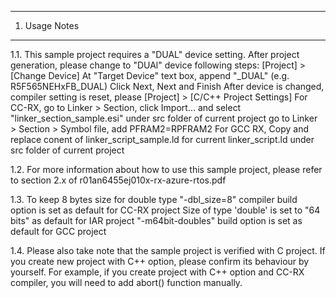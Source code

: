 ---------------
1. Usage Notes
---------------
1.1. This sample project requires a "DUAL" device setting.
After project generation, please change to "DUAl" device following steps:
 [Project] > [Change Device]
 At "Target Device" text box, append "_DUAL" (e.g. R5F565NEHxFB_DUAL)
 Click Next, Next and Finish
After device is changed, compiler setting is reset, please
 [Project] > [C/C++ Project Settings]
 For CC-RX, 
  go to Linker > Section, click Import... and select "linker_section_sample.esi" under src folder of current project
  go to Linker > Section > Symbol file, add PFRAM2=RPFRAM2
 For GCC RX,
  Copy and replace conent of linker_script_sample.ld for current linker_script.ld under src folder of current project

1.2. For more information about how to use this sample project, 
please refer to section 2.x of r01an6455ej010x-rx-azure-rtos.pdf

1.3. To keep 8 bytes size for double type
 "-dbl_size=8" compiler build option is set as default for CC-RX project
 Size of type 'double' is set to "64 bits" as default for IAR project
 "-m64bit-doubles" build option is set as default for GCC project

1.4. Please also take note that the sample project is verified with C project.
If you create new project with C++ option, please confirm its behaviour by yourself.
For example, if you create project with C++ option and CC-RX compiler, you will need to add abort() function manually.
